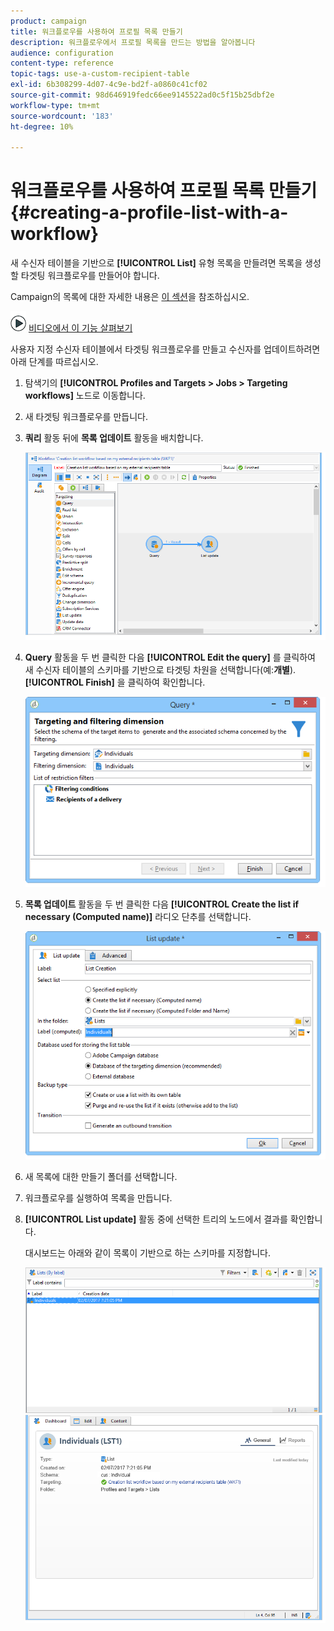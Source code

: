 ```yaml
---
product: campaign
title: 워크플로우를 사용하여 프로필 목록 만들기
description: 워크플로우에서 프로필 목록을 만드는 방법을 알아봅니다
audience: configuration
content-type: reference
topic-tags: use-a-custom-recipient-table
exl-id: 6b308299-4d07-4c9e-bd2f-a0860c41cf02
source-git-commit: 98d646919fedc66ee9145522ad0c5f15b25dbf2e
workflow-type: tm+mt
source-wordcount: '183'
ht-degree: 10%

---
```


# 워크플로우를 사용하여 프로필 목록 만들기{#creating-a-profile-list-with-a-workflow}

새 수신자 테이블을 기반으로 **[!UICONTROL List]** 유형 목록을 만들려면 목록을 생성할 타겟팅 워크플로우를 만들어야 합니다.

Campaign의 목록에 대한 자세한 내용은 [이 섹션](../../platform/using/creating-and-managing-lists.md#about-lists-in-adobe-campaign)을 참조하십시오.

![](assets/do-not-localize/how-to-video.png) [비디오에서 이 기능 살펴보기](../../platform/using/creating-and-managing-lists.md#create-list-in-a-wf-video)

사용자 지정 수신자 테이블에서 타겟팅 워크플로우를 만들고 수신자를 업데이트하려면 아래 단계를 따르십시오.

1. 탐색기의 **[!UICONTROL Profiles and Targets > Jobs > Targeting workflows]** 노드로 이동합니다.
1. 새 타겟팅 워크플로우를 만듭니다.
1. **쿼리** 활동 뒤에 **목록 업데이트** 활동을 배치합니다.

   ![](assets/mapping_create_list_workflow01.png)

1. **Query** 활동을 두 번 클릭한 다음 **[!UICONTROL Edit the query]** 를 클릭하여 새 수신자 테이블의 스키마를 기반으로 타겟팅 차원을 선택합니다(예:**개별**). **[!UICONTROL Finish]** 을 클릭하여 확인합니다.

   ![](assets/mapping_create_list_workflow03.png)

1. **목록 업데이트** 활동을 두 번 클릭한 다음 **[!UICONTROL Create the list if necessary (Computed name)]** 라디오 단추를 선택합니다.

   ![](assets/mapping_create_list_workflow02.png)

1. 새 목록에 대한 만들기 폴더를 선택합니다.
1. 워크플로우를 실행하여 목록을 만듭니다.
1. **[!UICONTROL List update]** 활동 중에 선택한 트리의 노드에서 결과를 확인합니다.

   대시보드는 아래와 같이 목록이 기반으로 하는 스키마를 지정합니다.

   ![](assets/mapping_list_view.png)
